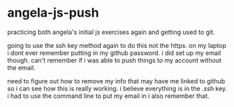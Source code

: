 # angela-js-push
practicing both angela's initial js exercises again and getting used to git.

going to use the ssh key method again to do this not the https. on my laptop i dont ever remember putting in my github password.  i did set up my email though. can't remember if i was able to push things to my account without the email.

need to figure out how to remove my info that may have me linked to github so i can see how this is really working.  i believe everything is in the .ssh key.  i had to use the command line to put my email in i also remember that.
